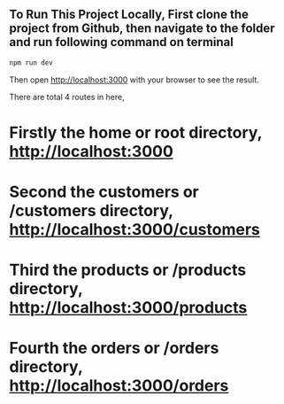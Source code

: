 
## To Run This Project Locally, First clone the project from Github, then navigate to the folder and run following command on terminal

```bash
npm run dev
```

Then open [http://localhost:3000](http://localhost:3000) with your browser to see the result.

There are total 4 routes in here,
# Firstly the home or root directory, [http://localhost:3000](http://localhost:3000)
# Second the customers or /customers directory, [http://localhost:3000/customers](http://localhost:3000/customers)
# Third the products or /products directory, [http://localhost:3000/products](http://localhost:3000/products)
# Fourth the orders or /orders directory, [http://localhost:3000/orders](http://localhost:3000/orders)
